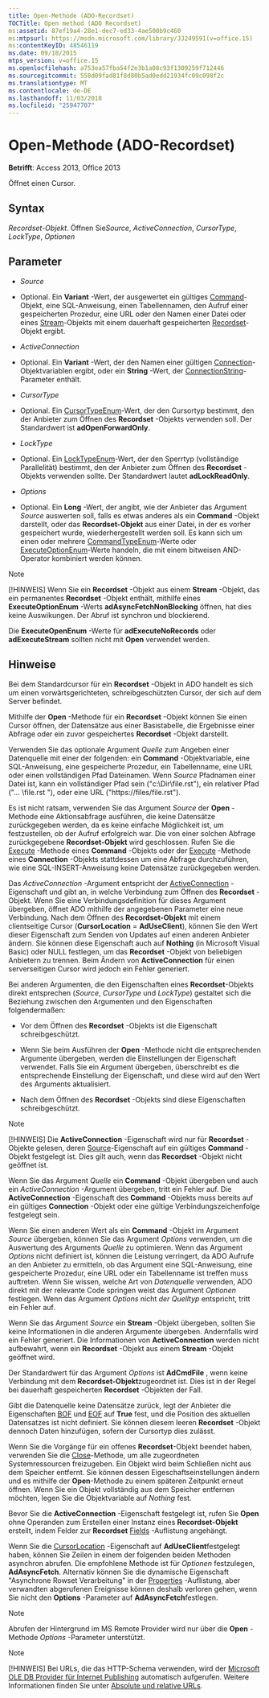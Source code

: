 ```yaml
---
title: Open-Methode (ADO-Recordset)
TOCTitle: Open method (ADO Recordset)
ms:assetid: 87ef19a4-28e1-dec7-ed33-4ae500b9c460
ms:mtpsurl: https://msdn.microsoft.com/library/JJ249591(v=office.15)
ms:contentKeyID: 48546119
ms.date: 09/18/2015
mtps_version: v=office.15
ms.openlocfilehash: a753ea57fba54f2e3b1a08c93f1309259f712446
ms.sourcegitcommit: 558d09fad81f8d80b5ad0edd21934fc09c098f2c
ms.translationtype: MT
ms.contentlocale: de-DE
ms.lasthandoff: 11/03/2018
ms.locfileid: "25947707"
---
```

# <a name="open-method-ado-recordset"></a>Open-Methode (ADO-Recordset)


**Betrifft**: Access 2013, Office 2013


Öffnet einen Cursor.

## <a name="syntax"></a>Syntax

*Recordset-Objekt*. Öffnen Sie*Source*, *ActiveConnection*, *CursorType*, *LockType*, *Optionen*

## <a name="parameters"></a>Parameter

  - *Source*

  - Optional. Ein **Variant** -Wert, der ausgewertet ein gültiges [Command](command-object-ado.md)-Objekt, eine SQL-Anweisung, einen Tabellennamen, den Aufruf einer gespeicherten Prozedur, eine URL oder den Namen einer Datei oder eines [Stream](stream-object-ado.md)-Objekts mit einem dauerhaft gespeicherten [Recordset](recordset-object-ado.md)-Objekt ergibt.

  - *ActiveConnection*

  - Optional. Ein **Variant** -Wert, der den Namen einer gültigen [Connection](connection-object-ado.md)-Objektvariablen ergibt, oder ein **String** -Wert, der [ConnectionString](connectionstring-property-ado.md)-Parameter enthält.

  - *CursorType*

  - Optional. Ein [CursorTypeEnum](cursortypeenum.md)-Wert, der den Cursortyp bestimmt, den der Anbieter zum Öffnen des **Recordset** -Objekts verwenden soll. Der Standardwert ist **adOpenForwardOnly**.

  - *LockType*

  - Optional. Ein [LockTypeEnum](locktypeenum.md)-Wert, der den Sperrtyp (vollständige Parallelität) bestimmt, den der Anbieter zum Öffnen des **Recordset** -Objekts verwenden sollte. Der Standardwert lautet **adLockReadOnly**.

  - *Options*

  - Optional. Ein **Long** -Wert, der angibt, wie der Anbieter das Argument *Source* auswerten soll, falls es etwas anderes als ein **Command** -Objekt darstellt, oder das **Recordset-Objekt** aus einer Datei, in der es vorher gespeichert wurde, wiederhergestellt werden soll. Es kann sich um einen oder mehrere [CommandTypeEnum](commandtypeenum.md)-Werte oder [ExecuteOptionEnum](executeoptionenum.md)-Werte handeln, die mit einem bitweisen AND-Operator kombiniert werden können.


> [!NOTE]
> <P>[!HINWEIS] Wenn Sie ein <STRONG>Recordset</STRONG> -Objekt aus einem <STRONG>Stream</STRONG> -Objekt, das ein permanentes <STRONG>Recordset</STRONG> -Objekt enthält, mithilfe eines <STRONG>ExecuteOptionEnum</STRONG> -Werts <STRONG>adAsyncFetchNonBlocking</STRONG> öffnen, hat dies keine Auswikungen. Der Abruf ist synchron und blockierend.</P>



Die **ExecuteOpenEnum** -Werte für **adExecuteNoRecords** oder **adExecuteStream** sollten nicht mit **Open** verwendet werden.

## <a name="remarks"></a>Hinweise

Bei dem Standardcursor für ein **Recordset** -Objekt in ADO handelt es sich um einen vorwärtsgerichteten, schreibgeschützten Cursor, der sich auf dem Server befindet.

Mithilfe der **Open** -Methode für ein **Recordset** -Objekt können Sie einen Cursor öffnen, der Datensätze aus einer Basistabelle, die Ergebnisse einer Abfrage oder ein zuvor gespeichertes **Recordset** -Objekt darstellt.

Verwenden Sie das optionale Argument *Quelle* zum Angeben einer Datenquelle mit einer der folgenden: ein **Command** -Objektvariable, eine SQL-Anweisung, eine gespeicherte Prozedur, ein Tabellenname, eine URL oder einen vollständigen Pfad Dateinamen. Wenn *Source* Pfadnamen einer Datei ist, kann ein vollständiger Pfad sein ("c:\\Dir\\file.rst"), ein relativer Pfad ("... \\file.rst "), oder eine URL ("https://files/file.rst").

Es ist nicht ratsam, verwenden Sie das Argument *Source* der **Open** -Methode eine Aktionsabfrage ausführen, die keine Datensätze zurückgegeben werden, da es keine einfache Möglichkeit ist, um festzustellen, ob der Aufruf erfolgreich war. Die von einer solchen Abfrage zurückgegebene **Recordset-Objekt** wird geschlossen. Rufen Sie die [Execute](https://docs.microsoft.com/office/vba/access/concepts/miscellaneous/execute-method-ado-command) -Methode eines **Command** -Objekts oder der [Execute](https://msdn.microsoft.com/library/jj249832\(v=office.15\)) -Methode eines **Connection** -Objekts stattdessen um eine Abfrage durchzuführen, wie eine SQL-INSERT-Anweisung keine Datensätze zurückgegeben werden.

Das *ActiveConnection* -Argument entspricht der [ActiveConnection](activeconnection-property-ado.md) -Eigenschaft und gibt an, in welche Verbindung zum Öffnen des **Recordset** -Objekt. Wenn Sie eine Verbindungsdefinition für dieses Argument übergeben, öffnet ADO mithilfe der angegebenen Parameter eine neue Verbindung. Nach dem Öffnen des **Recordset-Objekt** mit einem clientseitige Cursor (**CursorLocation** = **AdUseClient**), können Sie den Wert dieser Eigenschaft zum Senden von Updates auf einen anderen Anbieter ändern. Sie können diese Eigenschaft auch auf **Nothing** (in Microsoft Visual Basic) oder NULL festlegen, um das **Recordset** -Objekt von beliebigen Anbietern zu trennen. Beim Ändern von **ActiveConnection** für einen serverseitigen Cursor wird jedoch ein Fehler generiert.

Bei anderen Argumenten, die den Eigenschaften eines **Recordset**-Objekts direkt entsprechen (*Source*, *CursorType* und *LockType*) gestaltet sich die Beziehung zwischen den Argumenten und den Eigenschaften folgendermaßen:

  - Vor dem Öffnen des **Recordset** -Objekts ist die Eigenschaft schreibgeschützt.

  - Wenn Sie beim Ausführen der **Open** -Methode nicht die entsprechenden Argumente übergeben, werden die Einstellungen der Eigenschaft verwendet. Falls Sie ein Argument übergeben, überschreibt es die entsprechende Einstellung der Eigenschaft, und diese wird auf den Wert des Arguments aktualisiert.

  - Nach dem Öffnen des **Recordset** -Objekts sind diese Eigenschaften schreibgeschützt.


> [!NOTE]
> <P>[!HINWEIS] Die <STRONG>ActiveConnection</STRONG> -Eigenschaft wird nur für <STRONG>Recordset</STRONG> -Objekte gelesen, deren <A href="source-property-ado-recordset.md">Source</A>-Eigenschaft auf ein gültiges <STRONG>Command</STRONG> -Objekt festgelegt ist. Dies gilt auch, wenn das <STRONG>Recordset</STRONG> -Objekt nicht geöffnet ist.</P>



Wenn Sie das Argument *Quelle* ein **Command** -Objekt übergeben und auch ein *ActiveConnection* -Argument übergeben, tritt ein Fehler auf. Die **ActiveConnection** -Eigenschaft des **Command** -Objekts muss bereits auf ein gültiges **Connection** -Objekt oder eine gültige Verbindungszeichenfolge festgelegt sein.

Wenn Sie einen anderen Wert als ein **Command** -Objekt im Argument *Source* übergeben, können Sie das Argument *Options* verwenden, um die Auswertung des Arguments *Quelle* zu optimieren. Wenn das Argument *Options* nicht definiert ist, können die Leistung verringert, da ADO Aufrufe an den Anbieter zu ermitteln, ob das Argument eine SQL-Anweisung, eine gespeicherte Prozedur, eine URL oder ein Tabellenname ist treffen muss auftreten. Wenn Sie wissen, welche Art von *Datenquelle* verwenden, ADO direkt mit der relevante Code springen weist das Argument *Optionen* festlegen. Wenn das Argument *Options* nicht *der Quelltyp* entspricht, tritt ein Fehler auf.

Wenn Sie das Argument *Source* ein **Stream** -Objekt übergeben, sollten Sie keine Informationen in die anderen Argumente übergeben. Andernfalls wird ein Fehler generiert. Die Informationen von **ActiveConnection** werden nicht aufbewahrt, wenn ein **Recordset** -Objekt aus einem **Stream** -Objekt geöffnet wird.

Der Standardwert für das Argument *Options* ist **AdCmdFile** , wenn keine Verbindung mit dem **Recordset-Objekt**zugeordnet ist. Dies ist in der Regel bei dauerhaft gespeicherten **Recordset** -Objekten der Fall.

Gibt die Datenquelle keine Datensätze zurück, legt der Anbieter die Eigenschaften [BOF](bof-eof-properties-ado.md) und [EOF](bof-eof-properties-ado.md) auf **True** fest, und die Position des aktuellen Datensatzes ist nicht definiert. Sie können diesem leeren **Recordset** -Objekt dennoch Daten hinzufügen, sofern der Cursortyp dies zulässt.

Wenn Sie die Vorgänge für ein offenes **Recordset**-Objekt beendet haben, verwenden Sie die [Close](close-method-ado.md)-Methode, um alle zugeordneten Systemressourcen freizugeben. Ein Objekt wird beim Schließen nicht aus dem Speicher entfernt. Sie können dessen Eigeschaftseinstellungen ändern und es mithilfe der **Open**-Methode zu einem späteren Zeitpunkt erneut öffnen. Wenn Sie ein Objekt vollständig aus dem Speicher entfernen möchten, legen Sie die Objektvariable auf *Nothing* fest.

Bevor Sie die **ActiveConnection** -Eigenschaft festgelegt ist, rufen Sie **Open** ohne Operanden zum Erstellen einer Instanz eines **Recordset-Objekt** erstellt, indem Felder zur **Recordset** [Fields](fields-collection-ado.md) -Auflistung angehängt.

Wenn Sie die [CursorLocation](cursorlocation-property-ado.md) -Eigenschaft auf **AdUseClient**festgelegt haben, können Sie Zeilen in einem der folgenden beiden Methoden asynchron abrufen. Die empfohlene Methode ist für *Optionen* festzulegen, **AdAsyncFetch**. Alternativ können Sie die dynamische Eigenschaft "Asynchrone Rowset Verarbeitung" in der [Properties](properties-collection-ado.md) -Auflistung, aber verwandten abgerufenen Ereignisse können deshalb verloren gehen, wenn Sie nicht den **Options** -Parameter auf **AdAsyncFetch**festlegen.


> [!NOTE]
> <P>Abrufen der Hintergrund im MS Remote Provider wird nur über die <STRONG>Open</STRONG> -Methode <EM>Options</EM> -Parameter unterstützt.</P>


> [!NOTE]
> [!HINWEIS] Bei URLs, die das HTTP-Schema verwenden, wird der [Microsoft OLE DB Provider für Internet Publishing](microsoft-ole-db-provider-for-internet-publishing.md) automatisch aufgerufen. Weitere Informationen finden Sie unter [Absolute und relative URLs](absolute-and-relative-urls.md).


